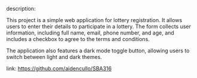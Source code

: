 description:

This project is a simple web application for lottery registration. It allows users to enter their details to participate in a lottery. The form collects user information, including full name, email, phone number, and age, and includes a checkbox to agree to the terms and conditions.

The application also features a dark mode toggle button, allowing users to switch between light and dark themes.




link: https://github.com/aidencullo/SBA316
